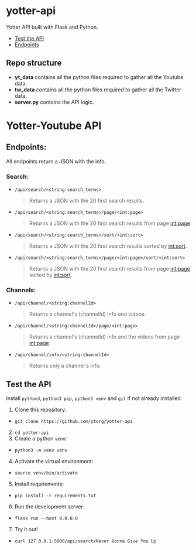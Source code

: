 # yotter-api
Yotter API built with Flask and Python.
* [Test the API](test-the-api)
* [Endpoints](endpoints)

## Repo structure
* **yt_data** contains all the python files required to gather all the Youtube data.
* **tw_data** contains all the python files required to gather all the Twitter data.
* **server.py** contains the API logic.

# Yotter-Youtube API
## Endpoints:
All endpoints return a JSON with the info.

### Search:
* `/api/search/<string:search_terms>`
  > Returns a JSON with the 20 first search results.
  
* `/api/search/<string:search_terms>/page/<int:page>`
  > Returns a JSON with the 20 first search results from page <int:page>
  
* `/api/search/<string:search_terms>/sort/<int:sort>`
  > Returns a JSON with the 20 first search results sorted by <int:sort>.
  
*  `/api/search/<string:search_terms>/page/<int:page>/sort/<int:sort>`
   > Returns a JSON with the 20 first search results from page <int:page> sorted by <int:sort>.
   
### Channels:
* `/api/channel/<string:channelId>`
  > Returns a channel's (channelId) info and videos.
* `/api/channel/<string:channelId>/page/<int:page>`
  > Returns a channel's (channelId) info and the videos from page <int:page>
* `/api/channel/info/<string:channelId>`
  > Returns only a channel's info.
  
## Test the API
Install `python3`, `python3 pip`, `python3 venv` and `git` if not already installed.

1. Clone this repository:
  * `git clone https://github.com/ytorg/yotter-api`
2. `cd yotter-api`
3. Create a python `venv`:
  * `python3 -m venv venv`
4. Activate the virtual environment:
  * `source venv/bin/activate`
5. Install requirements:
  * `pip install -r requirements.txt`
6. Run the development server:
  * `flask run --host 0.0.0.0`
7. Try it out!
  * `curl 127.0.0.1:5000/api/search/Never Gonna Give You Up`
